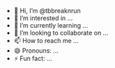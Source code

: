 - 👋 Hi, I’m @tbbreaknrun
- 👀 I’m interested in ...
- 🌱 I’m currently learning ...
- 💞️ I’m looking to collaborate on ...
- 📫 How to reach me ...
- 😄 Pronouns: ...
- ⚡ Fun fact: ...

<!---
tbbreaknrun/tbbreaknrun is a ✨ special ✨ repository because its `README.md` (this file) appears on your GitHub profile.
You can click the Preview link to take a look at your changes.
--->
